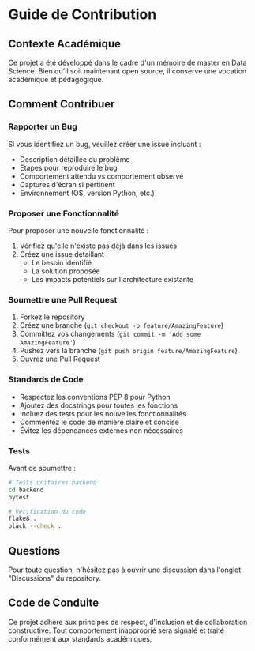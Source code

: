 # Guide de Contribution

## Contexte Académique

Ce projet a été développé dans le cadre d'un mémoire de master en Data Science. Bien qu'il soit maintenant open source, il conserve une vocation académique et pédagogique.

## Comment Contribuer

### Rapporter un Bug

Si vous identifiez un bug, veuillez créer une issue incluant :
- Description détaillée du problème
- Étapes pour reproduire le bug
- Comportement attendu vs comportement observé
- Captures d'écran si pertinent
- Environnement (OS, version Python, etc.)

### Proposer une Fonctionnalité

Pour proposer une nouvelle fonctionnalité :
1. Vérifiez qu'elle n'existe pas déjà dans les issues
2. Créez une issue détaillant :
   - Le besoin identifié
   - La solution proposée
   - Les impacts potentiels sur l'architecture existante

### Soumettre une Pull Request

1. Forkez le repository
2. Créez une branche (`git checkout -b feature/AmazingFeature`)
3. Committez vos changements (`git commit -m 'Add some AmazingFeature'`)
4. Pushez vers la branche (`git push origin feature/AmazingFeature`)
5. Ouvrez une Pull Request

### Standards de Code

- Respectez les conventions PEP 8 pour Python
- Ajoutez des docstrings pour toutes les fonctions
- Incluez des tests pour les nouvelles fonctionnalités
- Commentez le code de manière claire et concise
- Évitez les dépendances externes non nécessaires

### Tests

Avant de soumettre :
```bash
# Tests unitaires backend
cd backend
pytest

# Vérification du code
flake8 .
black --check .
```

## Questions

Pour toute question, n'hésitez pas à ouvrir une discussion dans l'onglet "Discussions" du repository.

## Code de Conduite

Ce projet adhère aux principes de respect, d'inclusion et de collaboration constructive. Tout comportement inapproprié sera signalé et traité conformément aux standards académiques.

